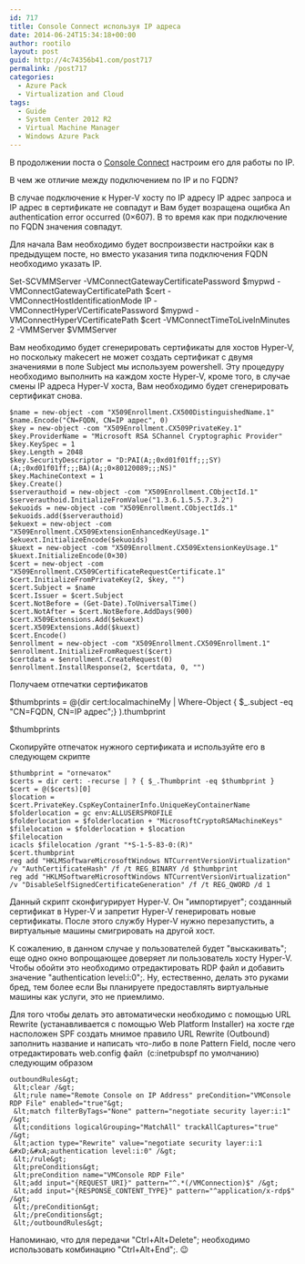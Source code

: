 ```yaml
---
id: 717
title: Console Connect используя IP адреса
date: 2014-06-24T15:34:18+00:00
author: rootilo
layout: post
guid: http://4c74356b41.com/post717
permalink: /post717
categories:
  - Azure Pack
  - Virtualization and Cloud
tags:
  - Guide
  - System Center 2012 R2
  - Virtual Machine Manager
  - Windows Azure Pack
---
```

В продолжении поста о [Console Connect](http://4c74356b41.com/post708) настроим его для работы по IP.

В чем же отличие между подключением по IP и по FQDN?
  
В случае подключение к Hyper-V хосту по IP адресу IP адрес запроса и IP адрес в сертификате не совпадут и Вам будет возращена ощибка An authentication error occurred (0×607). В то время как при подключение по FQDN значения совпадут.

Для начала Вам необходимо будет воспроизвести настройки как в предыдущем посте, но вместо указания типа подключения FQDN необходимо указать IP.
  
Set-SCVMMServer -VMConnectGatewayCertificatePassword $mypwd -VMConnectGatewayCertificatePath $cert -VMConnectHostIdentificationMode IP -VMConnectHyperVCertificatePassword $mypwd -VMConnectHyperVCertificatePath $cert -VMConnectTimeToLiveInMinutes 2 -VMMServer $VMMServer

Вам необходимо будет сгенерировать сертификаты для хостов Hyper-V, но поскольку makecert не может создать сертификат с двумя значениями в поле Subject мы используем powershell. Эту процедуру необходимо выполнить на каждом хосте Hyper-V, кроме того, в случае смены IP адреса Hyper-V хоста, Вам необходимо будет сгенерировать сертификат снова.

```
$name = new-object -com "X509Enrollment.CX500DistinguishedName.1"
$name.Encode("CN=FQDN, CN=IP адрес", 0)
$key = new-object -com "X509Enrollment.CX509PrivateKey.1"
$key.ProviderName = "Microsoft RSA SChannel Cryptographic Provider"
$key.KeySpec = 1
$key.Length = 2048
$key.SecurityDescriptor = "D:PAI(A;;0xd01f01ff;;;SY)(A;;0xd01f01ff;;;BA)(A;;0×80120089;;;NS)"
$key.MachineContext = 1
$key.Create()
$serverauthoid = new-object -com "X509Enrollment.CObjectId.1"
$serverauthoid.InitializeFromValue("1.3.6.1.5.5.7.3.2")
$ekuoids = new-object -com "X509Enrollment.CObjectIds.1"
$ekuoids.add($serverauthoid)
$ekuext = new-object -com "X509Enrollment.CX509ExtensionEnhancedKeyUsage.1"
$ekuext.InitializeEncode($ekuoids)
$kuext = new-object -com "X509Enrollment.CX509ExtensionKeyUsage.1"
$kuext.InitializeEncode(0×30)
$cert = new-object -com "X509Enrollment.CX509CertificateRequestCertificate.1"
$cert.InitializeFromPrivateKey(2, $key, "")
$cert.Subject = $name
$cert.Issuer = $cert.Subject
$cert.NotBefore = (Get-Date).ToUniversalTime()
$cert.NotAfter = $cert.NotBefore.AddDays(900)
$cert.X509Extensions.Add($ekuext)
$cert.X509Extensions.Add($kuext)
$cert.Encode()
$enrollment = new-object -com "X509Enrollment.CX509Enrollment.1"
$enrollment.InitializeFromRequest($cert)
$certdata = $enrollment.CreateRequest(0)
$enrollment.InstallResponse(2, $certdata, 0, "")
```

Получаем отпечатки сертификатов
  
$thumbprints = @(dir cert:localmachineMy | Where-Object { $_.subject -eq "CN=FQDN, CN=IP адрес";} ).thumbprint
  
$thumbprints

Скопируйте отпечаток нужного сертификата и используйте его в следующем скрипте

```
$thumbprint = "отпечаток"
$certs = dir cert: -recurse | ? { $_.Thumbprint -eq $thumbprint }
$cert = @($certs)[0]
$location = $cert.PrivateKey.CspKeyContainerInfo.UniqueKeyContainerName
$folderlocation = gc env:ALLUSERSPROFILE
$folderlocation = $folderlocation + "MicrosoftCryptoRSAMachineKeys"
$filelocation = $folderlocation + $location
$filelocation
icacls $filelocation /grant "*S-1-5-83-0:(R)"
$cert.thumbprint
reg add "HKLMSoftwareMicrosoftWindows NTCurrentVersionVirtualization" /v "AuthCertificateHash" /f /t REG_BINARY /d $thumbprint
reg add "HKLMSoftwareMicrosoftWindows NTCurrentVersionVirtualization" /v "DisableSelfSignedCertificateGeneration" /f /t REG_QWORD /d 1
```

Данный скрипт сконфигурирует Hyper-V. Он "импортирует"; созданный сертификат в Hyper-V и запретит Hyper-V генерировать новые сертификаты. После этого службу Hyper-V нужно перезапустить, а виртуальные машины смигрировать на другой хост.

К сожалению, в данном случае у пользователей будет "выскакивать"; еще одно окно вопрощающее доверяет ли пользователь хосту Hyper-V. Чтобы обойти это необходимо отредактировать RDP файл и добавить значение "authentication level:i:0";. Ну, естественно, делать это руками бред, тем более если Вы планируете предоставлять виртуальные машины как услуги, это не приемлимо.

Для того чтобы делать это автоматически необходимо с помощью URL Rewrite (устанавливается с помощью Web Platform Installer) на хосте где насположен SPF создать мнимое правило URL Rewrite (Outbound) заполнить название и написать что-либо в поле Pattern Field, после чего отредактировать web.config файл  (c:inetpubspf по умолчанию) следующим образом

```
outboundRules&gt;
 &lt;clear /&gt;
 &lt;rule name="Remote Console on IP Address" preCondition="VMConsole RDP File" enabled="true"&gt;
 &lt;match filterByTags="None" pattern="negotiate security layer:i:1" /&gt;
 &lt;conditions logicalGrouping="MatchAll" trackAllCaptures="true" /&gt;
 &lt;action type="Rewrite" value="negotiate security layer:i:1 &#xD;&#xA;authentication level:i:0" /&gt;
 &lt;/rule&gt;
 &lt;preConditions&gt;
 &lt;preCondition name="VMConsole RDP File"
 &lt;add input="{REQUEST_URI}" pattern="^.*(/VMConnection)$" /&gt;
 &lt;add input="{RESPONSE_CONTENT_TYPE}" pattern="^application/x-rdp$" /&gt;
 &lt;/preCondition&gt;
 &lt;/preConditions&gt;
 &lt;/outboundRules&gt;
 ```

Напоминаю, что для передачи "Ctrl+Alt+Delete"; необходимо использовать комбинацию "Ctrl+Alt+End";. 😉